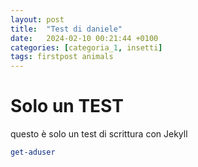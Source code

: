 ```yaml
---
layout: post
title:  "Test di daniele"
date:   2024-02-10 00:21:44 +0100
categories: [categoria_1, insetti]
tags: firstpost animals
---
```

# Solo un TEST
questo è solo un test di scrittura con Jekyll

```powershell
get-aduser
```




